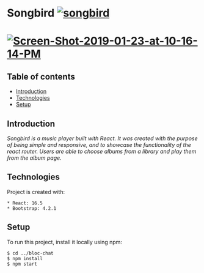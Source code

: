 # Songbird  <a href="https://imgbb.com/"><img src="https://i.ibb.co/QprGx8D/songbird.png" alt="songbird" border="0"></a>

# <a href="https://ibb.co/dQ0tWYj"><img src="https://i.ibb.co/p3vQ0Fb/Screen-Shot-2019-01-23-at-10-16-14-PM.png" alt="Screen-Shot-2019-01-23-at-10-16-14-PM" border="0"></a>

## Table of contents
* [Introduction](#introduction)
* [Technologies](#technologies)
* [Setup](#setup)

## Introduction
*Songbird is a music player built with React. It was created with the purpose of being simple and responsive, and to showcase the functionality of the react router. Users are able to choose albums from a library and play them from the album page.*
	
## Technologies
Project is created with:

```
* React: 16.5
* Bootstrap: 4.2.1
```
	
## Setup
To run this project, install it locally using npm:

```
$ cd ../bloc-chat
$ npm install
$ npm start
```
